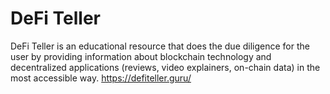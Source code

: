# DeFi Teller
DeFi Teller is an educational resource that does the due diligence for the user by providing information about blockchain technology and decentralized applications (reviews, video explainers, on-chain data) in the most accessible way.
https://defiteller.guru/
